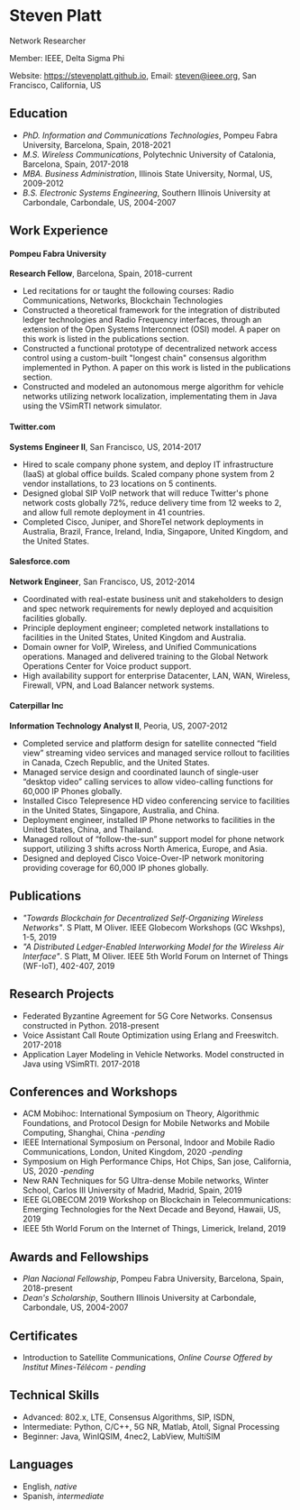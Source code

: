 # Steven Platt
Network Researcher

Member: IEEE, Delta Sigma Phi

Website: https://stevenplatt.github.io, Email: steven@ieee.org, San Francisco, California, US

## Education
* *PhD. Information and Communications Technologies*, Pompeu Fabra University, Barcelona, Spain, 2018-2021
* *M.S. Wireless Communications*, Polytechnic University of Catalonia, Barcelona, Spain, 2017-2018
* *MBA. Business Administration*, Illinois State University, Normal, US, 2009-2012
* *B.S. Electronic Systems Engineering*, Southern Illinois University at Carbondale, Carbondale, US, 2004-2007

## Work Experience
#### Pompeu Fabra University
**Research Fellow**, Barcelona, Spain, 2018-current

* Led recitations for or taught the following courses: Radio Communications, Networks, Blockchain Technologies
* Constructed a theoretical framework for the integration of distributed ledger technologies and Radio Frequency interfaces, through an extension of the Open Systems Interconnect (OSI) model. A paper on this work is listed in the publications section.  
* Constructed a functional prototype of decentralized network access control using a custom-built "longest chain" consensus algorithm implemented in Python. A paper on this work is listed in the publications section.
* Constructed and modeled an autonomous merge algorithm for vehicle networks utilizing network localization, implementating them in Java using the VSimRTI network simulator. 

#### Twitter.com
**Systems Engineer II**, San Francisco, US, 2014-2017

* Hired to scale company phone system, and deploy IT infrastructure (IaaS) at global office builds. Scaled company phone system from 2 vendor installations, to 23 locations on 5 continents.
* Designed global SIP VoIP network that will reduce Twitter's phone network costs globally 72%, reduce delivery time from 12 weeks to 2, and allow full remote deployment in 41 countries.
* Completed Cisco, Juniper, and ShoreTel network deployments in Australia, Brazil, France, Ireland, India, Singapore, United Kingdom, and the United States.

#### Salesforce.com
**Network Engineer**, San Francisco, US, 2012-2014

* Coordinated with real-estate business unit and stakeholders to design and spec network requirements for newly
deployed and acquisition facilities globally.
* Principle deployment engineer; completed network installations to facilities in the United States, United Kingdom and Australia.
* Domain owner for VoIP, Wireless, and Unified Communications operations. Managed and delivered training to the Global Network Operations Center for Voice product support.
* High availability support for enterprise Datacenter, LAN, WAN, Wireless, Firewall, VPN, and Load Balancer network systems.

#### Caterpillar Inc
**Information Technology Analyst II**, Peoria, US, 2007-2012

* Completed service and platform design for satellite connected “field view” streaming video
services and managed service rollout to facilities in Canada, Czech Republic, and the United
States.
* Managed service design and coordinated launch of single-user “desktop video” calling
services to allow video-calling functions for 60,000 IP Phones globally.
* Installed Cisco Telepresence HD video conferencing service to facilities in the United States,
Singapore, Australia, and China.
* Deployment engineer, installed IP Phone networks to facilities in the United States, China,
and Thailand.
* Managed rollout of “follow-the-sun” support model for phone network support, utilizing 3
shifts across North America, Europe, and Asia.
* Designed and deployed Cisco Voice-Over-IP network monitoring providing coverage for
60,000 IP phones globally.

## Publications
* *"Towards Blockchain for Decentralized Self-Organizing Wireless Networks"*. S Platt, M Oliver. IEEE Globecom Workshops (GC Wkshps), 1-5, 2019
* *"A Distributed Ledger-Enabled Interworking Model for the Wireless Air Interface"*. S Platt, M Oliver. IEEE 5th World Forum on Internet of Things (WF-IoT), 402-407, 2019

## Research Projects
* Federated Byzantine Agreement for 5G Core Networks. Consensus constructed in Python. 2018-present
* Voice Assistant Call Route Optimization using Erlang and Freeswitch. 2017-2018
* Application Layer Modeling in Vehicle Networks. Model constructed in Java using VSimRTI. 2017-2018

## Conferences and Workshops
* ACM Mobihoc: International Symposium on Theory, Algorithmic Foundations, and Protocol Design for Mobile Networks and Mobile Computing, Shanghai, China *-pending*
* IEEE International Symposium on Personal, Indoor and Mobile Radio Communications, London, United Kingdom, 2020 *-pending*
* Symposium on High Performance Chips, Hot Chips, San jose, California, US, 2020 *-pending*
* New RAN Techniques for 5G Ultra-dense Mobile networks, Winter School, Carlos III University of Madrid, Madrid, Spain, 2019
* IEEE GLOBECOM 2019 Workshop on Blockchain in Telecommunications: Emerging Technologies for the Next Decade and Beyond, Hawaii, US, 2019
* IEEE 5th World Forum on the Internet of Things, Limerick, Ireland, 2019

## Awards and Fellowships
* *Plan Nacional Fellowship*, Pompeu Fabra University, Barcelona, Spain, 2018-present
* *Dean's Scholarship*, Southern Illinois University at Carbondale, Carbondale, US, 2004-2007

## Certificates
* Introduction to Satellite Communications, *Online Course Offered by Institut Mines-Télécom - pending*

## Technical Skills
* Advanced: 802.x, LTE, Consensus Algorithms, SIP, ISDN,
* Intermediate: Python, C/C++, 5G NR, Matlab, Atoll, Signal Processing
* Beginner: Java, WinIQSIM, 4nec2, LabView, MultiSIM

## Languages
* English, *native*
* Spanish, *intermediate*
